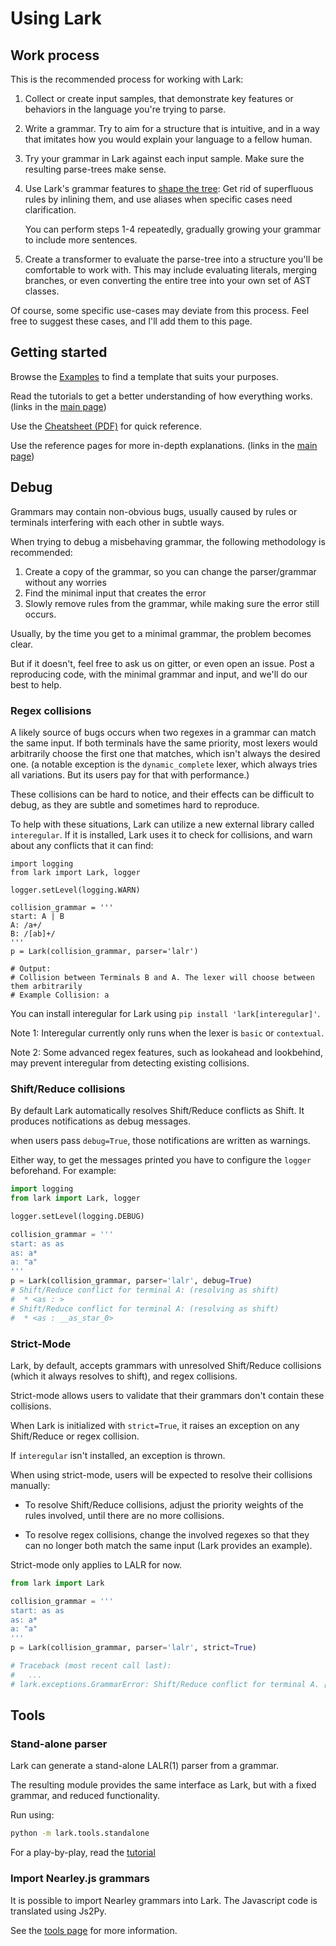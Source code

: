 # Using Lark

## Work process

This is the recommended process for working with Lark:

1. Collect or create input samples, that demonstrate key features or behaviors in the language you're trying to parse.

2. Write a grammar. Try to aim for a structure that is intuitive, and in a way that imitates how you would explain your language to a fellow human.

3. Try your grammar in Lark against each input sample. Make sure the resulting parse-trees make sense.

4. Use Lark's grammar features to [shape the tree](tree_construction.md): Get rid of superfluous rules by inlining them, and use aliases when specific cases need clarification.

   You can perform steps 1-4 repeatedly, gradually growing your grammar to include more sentences.

5. Create a transformer to evaluate the parse-tree into a structure you'll be comfortable to work with. This may include evaluating literals, merging branches, or even converting the entire tree into your own set of AST classes.

Of course, some specific use-cases may deviate from this process. Feel free to suggest these cases, and I'll add them to this page.

## Getting started

Browse the [Examples](https://github.com/lark-parser/lark/tree/master/examples) to find a template that suits your purposes.

Read the tutorials to get a better understanding of how everything works. (links in the [main page](/index))

Use the [Cheatsheet (PDF)](https://lark-parser.readthedocs.io/en/latest/_static/lark_cheatsheet.pdf) for quick reference.

Use the reference pages for more in-depth explanations. (links in the [main page](/index))

## Debug

Grammars may contain non-obvious bugs, usually caused by rules or terminals interfering with each other in subtle ways.

When trying to debug a misbehaving grammar, the following methodology is recommended:

1. Create a copy of the grammar, so you can change the parser/grammar without any worries
2. Find the minimal input that creates the error
3. Slowly remove rules from the grammar, while making sure the error still occurs.

Usually, by the time you get to a minimal grammar, the problem becomes clear.

But if it doesn't, feel free to ask us on gitter, or even open an issue. Post a reproducing code, with the minimal grammar and input, and we'll do our best to help.

### Regex collisions

A likely source of bugs occurs when two regexes in a grammar can match the same input. If both terminals have the same priority, most lexers would arbitrarily choose the first one that matches, which isn't always the desired one. (a notable exception is the `dynamic_complete` lexer, which always tries all variations. But its users pay for that with performance.)

These collisions can be hard to notice, and their effects can be difficult to debug, as they are subtle and sometimes hard to reproduce.

To help with these situations, Lark can utilize a new external library called `interegular`. If it is installed, Lark uses it to check for collisions, and warn about any conflicts that it can find:

```
import logging
from lark import Lark, logger

logger.setLevel(logging.WARN)

collision_grammar = '''
start: A | B
A: /a+/
B: /[ab]+/
'''
p = Lark(collision_grammar, parser='lalr')

# Output:
# Collision between Terminals B and A. The lexer will choose between them arbitrarily
# Example Collision: a
```

You can install interegular for Lark using `pip install 'lark[interegular]'`.

Note 1: Interegular currently only runs when the lexer is `basic` or `contextual`.

Note 2: Some advanced regex features, such as lookahead and lookbehind, may prevent interegular from detecting existing collisions.

### Shift/Reduce collisions

By default Lark automatically resolves Shift/Reduce conflicts as Shift. It produces notifications as debug messages.

when users pass `debug=True`, those notifications are written as warnings.

Either way, to get the messages printed you have to configure the `logger` beforehand. For example:

```python
import logging
from lark import Lark, logger

logger.setLevel(logging.DEBUG)

collision_grammar = '''
start: as as
as: a*
a: "a"
'''
p = Lark(collision_grammar, parser='lalr', debug=True)
# Shift/Reduce conflict for terminal A: (resolving as shift)
#  * <as : >
# Shift/Reduce conflict for terminal A: (resolving as shift)
#  * <as : __as_star_0>
```

### Strict-Mode

Lark, by default, accepts grammars with unresolved Shift/Reduce collisions (which it always resolves to shift), and regex collisions.

Strict-mode allows users to validate that their grammars don't contain these collisions.

When Lark is initialized with `strict=True`, it raises an exception on any Shift/Reduce or regex collision.

If `interegular` isn't installed, an exception is thrown.

When using strict-mode, users will be expected to resolve their collisions manually:

- To resolve Shift/Reduce collisions, adjust the priority weights of the rules involved, until there are no more collisions.

- To resolve regex collisions, change the involved regexes so that they can no longer both match the same input (Lark provides an example).

Strict-mode only applies to LALR for now.

```python
from lark import Lark

collision_grammar = '''
start: as as
as: a*
a: "a"
'''
p = Lark(collision_grammar, parser='lalr', strict=True)

# Traceback (most recent call last):
#   ...
# lark.exceptions.GrammarError: Shift/Reduce conflict for terminal A. [strict-mode]
```

## Tools

### Stand-alone parser

Lark can generate a stand-alone LALR(1) parser from a grammar.

The resulting module provides the same interface as Lark, but with a fixed grammar, and reduced functionality.

Run using:

```bash
python -m lark.tools.standalone
```

For a play-by-play, read the [tutorial](http://blog.erezsh.com/create-a-stand-alone-lalr1-parser-in-python/)

### Import Nearley.js grammars

It is possible to import Nearley grammars into Lark. The Javascript code is translated using Js2Py.

See the [tools page](tools.md) for more information.
